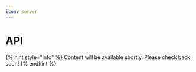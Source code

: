 ```yaml
---
icon: server
---
```


# API

{% hint style="info" %}
Content will be available shortly. Please check back soon!
{% endhint %}
